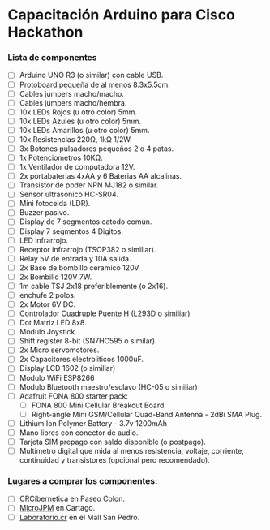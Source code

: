 # Capacitación Arduino para Cisco Hackathon
### Lista de componentes
- [ ] Arduino UNO R3 (o similar) con cable USB.
- [ ] Protoboard pequeña de al menos 8.3x5.5cm.
- [ ] Cables jumpers macho/macho.
- [ ] Cables jumpers macho/hembra.
- [ ] 10x LEDs Rojos (u otro color) 5mm. 
- [ ] 10x LEDs Azules (u otro color) 5mm.
- [ ] 10x LEDs Amarillos (u otro color) 5mm.
- [ ] 10x Resistencias 220Ω, 1kΩ 1/2W.
- [ ] 3x Botones pulsadores pequeños 2 o 4 patas.
- [ ] 1x Potenciometros 10KΩ.
- [ ] 1x Ventilador de computadora 12V.
- [ ] 2x portabaterias 4xAA y 6 Baterias AA alcalinas.
- [ ] Transistor de poder NPN MJ182 o similar.
- [ ] Sensor ultrasonico HC-SR04.
- [ ] Mini fotocelda (LDR).
- [ ] Buzzer pasivo.
- [ ] Display de 7 segmentos catodo común.
- [ ] Display 7 segmentos 4 Digitos.
- [ ] LED infrarrojo.
- [ ] Receptor infrarrojo (TSOP382 o similiar).
- [ ] Relay 5V de entrada y 10A salida.
- [ ] 2x Base de bombillo ceramico 120V
- [ ] 2x Bombillo 120V 7W.
- [ ] 1m cable TSJ 2x18 preferiblemente (o 2x16).
- [ ] enchufe 2 polos.
- [ ] 2x Motor 6V DC.
- [ ] Controlador Cuadruple Puente H (L293D o similiar)
- [ ] Dot Matriz LED 8x8.
- [ ] Modulo Joystick.
- [ ] Shift register 8-bit (SN7HC595 o similar).
- [ ] 2x Micro servomotores.
- [ ] 2x Capacitores electroliticos 1000uF.
- [ ] Display LCD 1602 (o similiar)
- [ ] Modulo WiFi ESP8266
- [ ] Modulo Bluetooth maestro/esclavo (HC-05 o similiar)
- [ ] Adafruit FONA 800 starter pack:
  - [ ] FONA 800 Mini Cellular Breakout Board.
  - [ ] Right-angle Mini GSM/Cellular Quad-Band Antenna - 2dBi SMA Plug.
- [ ] Lithium Ion Polymer Battery - 3.7v 1200mAh
- [ ] Mano libres con conector de audio.
- [ ] Tarjeta SIM prepago con saldo disponible (o postpago).
- [ ] Multimetro digital que mida al menos resistencia, voltaje, corriente, continuidad y transistores (opcional pero recomendado).

### Lugares a comprar los componentes:
- [ ] [CRCibernetica](http://www.crcibernetica.com) en Paseo Colon.
- [ ] [MicroJPM](https://www.microjpm.com) en Cartago.
- [ ] [Laboratorio.cr](http://laboratorio.cr/shop/) en el Mall San Pedro.
